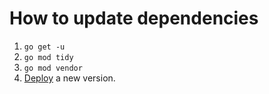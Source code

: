 # How to update dependencies

1. `go get -u`
2. `go mod tidy`
3. `go mod vendor`
4. [Deploy](DEPLOY.md) a new version.